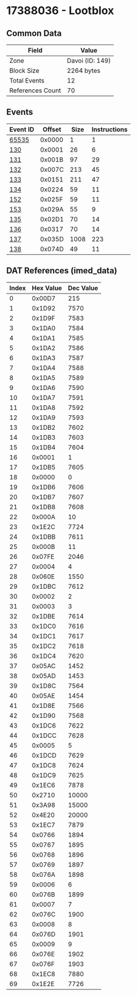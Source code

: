 # 17388036 - Lootblox

## Common Data

| Field            | Value           |
|------------------|-----------------|
| Zone             | Davoi (ID: 149) |
| Block Size       | 2264 bytes      |
| Total Events     | 12              |
| References Count | 70              |

## Events

| Event ID            | Offset   |   Size |   Instructions |
|---------------------|----------|--------|----------------|
| [65535](./65535.md) | 0x0000   |      1 |              1 |
| [130](./130.md)     | 0x0001   |     26 |              6 |
| [131](./131.md)     | 0x001B   |     97 |             29 |
| [132](./132.md)     | 0x007C   |    213 |             45 |
| [133](./133.md)     | 0x0151   |    211 |             47 |
| [134](./134.md)     | 0x0224   |     59 |             11 |
| [152](./152.md)     | 0x025F   |     59 |             11 |
| [153](./153.md)     | 0x029A   |     55 |              9 |
| [135](./135.md)     | 0x02D1   |     70 |             14 |
| [136](./136.md)     | 0x0317   |     70 |             14 |
| [137](./137.md)     | 0x035D   |   1008 |            223 |
| [138](./138.md)     | 0x074D   |     49 |             11 |

## DAT References (imed_data)

|   Index | Hex Value   |   Dec Value |
|---------|-------------|-------------|
|       0 | 0x00D7      |         215 |
|       1 | 0x1D92      |        7570 |
|       2 | 0x1D9F      |        7583 |
|       3 | 0x1DA0      |        7584 |
|       4 | 0x1DA1      |        7585 |
|       5 | 0x1DA2      |        7586 |
|       6 | 0x1DA3      |        7587 |
|       7 | 0x1DA4      |        7588 |
|       8 | 0x1DA5      |        7589 |
|       9 | 0x1DA6      |        7590 |
|      10 | 0x1DA7      |        7591 |
|      11 | 0x1DA8      |        7592 |
|      12 | 0x1DA9      |        7593 |
|      13 | 0x1DB2      |        7602 |
|      14 | 0x1DB3      |        7603 |
|      15 | 0x1DB4      |        7604 |
|      16 | 0x0001      |           1 |
|      17 | 0x1DB5      |        7605 |
|      18 | 0x0000      |           0 |
|      19 | 0x1DB6      |        7606 |
|      20 | 0x1DB7      |        7607 |
|      21 | 0x1DB8      |        7608 |
|      22 | 0x000A      |          10 |
|      23 | 0x1E2C      |        7724 |
|      24 | 0x1DBB      |        7611 |
|      25 | 0x000B      |          11 |
|      26 | 0x07FE      |        2046 |
|      27 | 0x0004      |           4 |
|      28 | 0x060E      |        1550 |
|      29 | 0x1DBC      |        7612 |
|      30 | 0x0002      |           2 |
|      31 | 0x0003      |           3 |
|      32 | 0x1DBE      |        7614 |
|      33 | 0x1DC0      |        7616 |
|      34 | 0x1DC1      |        7617 |
|      35 | 0x1DC2      |        7618 |
|      36 | 0x1DC4      |        7620 |
|      37 | 0x05AC      |        1452 |
|      38 | 0x05AD      |        1453 |
|      39 | 0x1D8C      |        7564 |
|      40 | 0x05AE      |        1454 |
|      41 | 0x1D8E      |        7566 |
|      42 | 0x1D90      |        7568 |
|      43 | 0x1DC6      |        7622 |
|      44 | 0x1DCC      |        7628 |
|      45 | 0x0005      |           5 |
|      46 | 0x1DCD      |        7629 |
|      47 | 0x1DC8      |        7624 |
|      48 | 0x1DC9      |        7625 |
|      49 | 0x1EC6      |        7878 |
|      50 | 0x2710      |       10000 |
|      51 | 0x3A98      |       15000 |
|      52 | 0x4E20      |       20000 |
|      53 | 0x1EC7      |        7879 |
|      54 | 0x0766      |        1894 |
|      55 | 0x0767      |        1895 |
|      56 | 0x0768      |        1896 |
|      57 | 0x0769      |        1897 |
|      58 | 0x076A      |        1898 |
|      59 | 0x0006      |           6 |
|      60 | 0x076B      |        1899 |
|      61 | 0x0007      |           7 |
|      62 | 0x076C      |        1900 |
|      63 | 0x0008      |           8 |
|      64 | 0x076D      |        1901 |
|      65 | 0x0009      |           9 |
|      66 | 0x076E      |        1902 |
|      67 | 0x076F      |        1903 |
|      68 | 0x1EC8      |        7880 |
|      69 | 0x1E2E      |        7726 |
